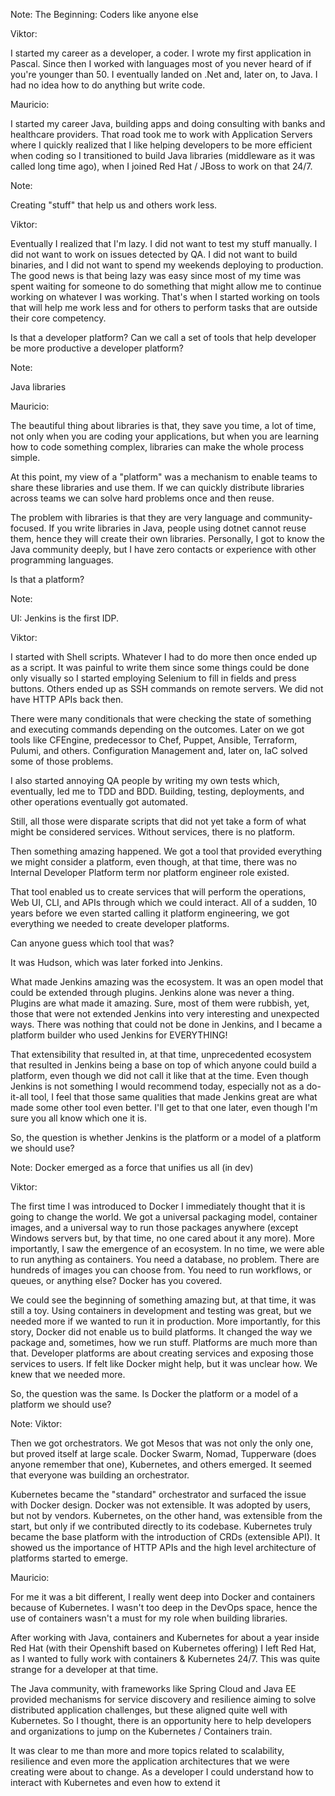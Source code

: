 <!-- .slide: data-background="img/coder.png" data-background-size="cover" data-background-opacity="0.2" -->

Note:
The Beginning: Coders like anyone else

Viktor:

I started my career as a developer, a coder. I wrote my first application in Pascal. Since then I worked with languages most of you never heard of if you're younger than 50. I eventually landed on .Net and, later on, to Java. I had no idea how to do anything but write code.

Mauricio:

I started my career Java, building apps and doing consulting with banks and healthcare providers. That road took me to work with Application Servers where I quickly realized that I like helping developers to be more efficient when coding so I transitioned to build Java libraries (middleware as it was called long time ago), when I joined Red Hat / JBoss to work on that 24/7. 


<!-- .slide: data-background="img/help-others.png" data-background-size="cover" data-background-opacity="0.2" -->

Note:

Creating "stuff" that help us and others work less.

Viktor:

Eventually I realized that I'm lazy. I did not want to test my stuff manually. I did not want to work on issues detected by QA. I did not want to build binaries, and I did not want to spend my weekends deploying to production. The good news is that being lazy was easy since most of my time was spent waiting for someone to do something that might allow me to continue working on whatever I was working. That's when I started working on tools that will help me work less and for others to perform tasks that are outside their core competency.

Is that a developer platform? Can we call a set of tools that help developer be more productive a developer platform?


<!-- .slide: data-background="/img/products/java.png" data-background-size="contain" data-background-opacity="0.2" -->

Note:

Java libraries

Mauricio:

The beautiful thing about libraries is that, they save you time, a lot of time, not only when you are coding your applications, but when you are learning how to code something complex, libraries can make the whole process simple. 

At this point, my view of a "platform" was a mechanism to enable teams to share these libraries and use them. If we can quickly distribute libraries across teams we can solve hard problems once and then reuse.

The problem with libraries is that they are very language and community-focused. If you write libraries in Java, people using dotnet cannot reuse them, hence they will create their own libraries. Personally, I got to know the Java community deeply, but I have zero contacts or experience with other programming languages. 

Is that a platform?


<!-- .slide: data-background="/img/products/hudson.png" data-background-size="contain" data-background-opacity="0.2" -->

Note:

UI: Jenkins is the first IDP.

Viktor:

I started with Shell scripts. Whatever I had to do more then once ended up as a script. It was painful to write them since some things could be done only visually so I started employing Selenium to fill in fields and press buttons. Others ended up as SSH commands on remote servers. We did not have HTTP APIs back then.

There were many conditionals that were checking the state of something and executing commands depending on the outcomes. Later on we got tools like CFEngine, predecessor to Chef, Puppet, Ansible, Terraform, Pulumi, and others. Configuration Management and, later on, IaC solved some of those problems.

I also started annoying QA people by writing my own tests which, eventually, led me to TDD and BDD.
Building, testing, deployments, and other operations eventually got automated.

Still, all those were disparate scripts that did not yet take a form of what might be considered services. Without services, there is no platform.

Then something amazing happened. We got a tool that provided everything we might consider a platform, even though, at that time, there was no Internal Developer Platform term nor platform engineer role existed.

That tool enabled us to create services that will perform the operations, Web UI, CLI, and APIs through which we could interact. All of a sudden, 10 years before we even started calling it platform engineering, we got everything we needed to create developer platforms.

Can anyone guess which tool that was?

It was Hudson, which was later forked into Jenkins.

What made Jenkins amazing was the ecosystem. It was an open model that could be extended through plugins. Jenkins alone was never a thing. Plugins are what made it amazing. Sure, most of them were rubbish, yet, those that were not extended Jenkins into very interesting and unexpected ways. There was nothing that could not be done in Jenkins, and I became a platform builder who used Jenkins for EVERYTHING!

That extensibility that resulted in, at that time, unprecedented ecosystem that resulted in Jenkins being a base on top of which anyone could build a platform, even though we did not call it like that at the time. Even though Jenkins is not something I would recommend today, especially not as a do-it-all tool, I feel that those same qualities that made Jenkins great are what made some other tool even better. I'll get to that one later, even though I'm sure you all know which one it is.

So, the question is whether Jenkins is the platform or a model of a platform we should use?


<!-- .slide: data-background="/img/products/docker.png" data-background-size="contain" data-background-opacity="0.2" -->

Note:
Docker emerged as a force that unifies us all (in dev)

Viktor:

The first time I was introduced to Docker I immediately thought that it is going to change the world. We got a universal packaging model, container images, and a universal way to run those packages anywhere (except Windows servers but, by that time, no one cared about it any more). More importantly, I saw the emergence of an ecosystem. In no time, we were able to run anything as containers. You need a database, no problem. There are hundreds of images you can choose from. You need to run workflows, or queues, or anything else? Docker has you covered.

We could see the beginning of something amazing but, at that time, it was still a toy. Using containers in development and testing was great, but we needed more if we wanted to run it in production. More importantly, for this story, Docker did not enable us to build platforms. It changed the way we package and, sometimes, how we run stuff. Platforms are much more than that. Developer platforms are about creating services and exposing those services to users. If felt like Docker might help, but it was unclear how. We knew that we needed more.

So, the question was the same. Is Docker the platform or a model of a platform we should use?


<!-- .slide: data-background="/img/products/kubernetes.png" data-background-size="cover" data-background-opacity="0.2" -->

Note:
Viktor:

Then we got orchestrators. We got Mesos that was not only the only one, but proved itself at large scale. Docker Swarm, Nomad, Tupperware (does anyone remember that one), Kubernetes, and others emerged. It seemed that everyone was building an orchestrator.

Kubernetes became the "standard" orchestrator and surfaced the issue with Docker design. Docker was not extensible. It was adopted by users, but not by vendors. Kubernetes, on the other hand, was extensible from the start, but only if we contributed directly to its codebase. Kubernetes truly became the base platform with the introduction of CRDs (extensible API). It showed us the importance of HTTP APIs and the high level architecture of platforms started to emerge.

Mauricio:

For me it was a bit different, I really went deep into Docker and containers because of Kubernetes. I wasn't too deep in the DevOps space, hence the use of containers wasn't a must for my role when building libraries. 

After working with Java, containers and Kubernetes for about a year inside Red Hat (with their Openshift based on Kubernetes offering) I left Red Hat, as I wanted to fully work with containers & Kubernetes 24/7. This was quite strange for a developer at that time. 

The Java community, with frameworks like Spring Cloud and Java EE provided mechanisms for service discovery and resilience aiming to solve distributed application challenges, but these aligned quite well with Kubernetes. So I thought, there is an opportunity here to help developers and organizations to jump on the Kubernetes / Containers train. 

It was clear to me than more and more topics related to scalability, resilience and even more the application architectures that we were creating were about to change. As a developer I could understand how to interact with Kubernetes and even how to extend it
